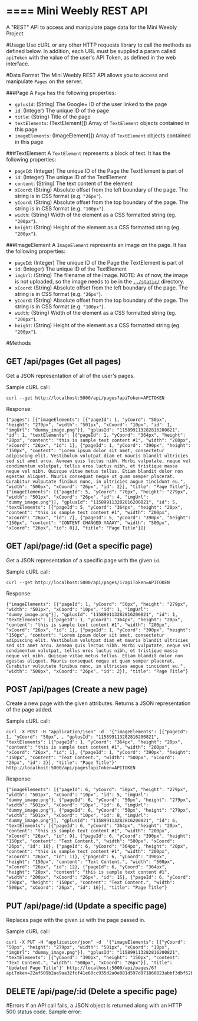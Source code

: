 ====
Mini Weebly REST API
====
A "REST" API to access and manipulate page data for the Mini Weebly Project

#Usage
Use cURL or any other HTTP requests library to call the methods as defined below. In addition, each URL must be supplied a param called `apiToken` with the value of the user's API Token, as defined in the web interface.

#Data Format
The Mini Weebly REST API allows you to access and manipulate `Pages` on the server.

###Page
A `Page` has the following properties:
- `gplusId`: (String) The Google+ ID of the user linked to the page
- `id`: (Integer) The unique ID of the page
- `title`: (String) Title of the page
- `textElements`: (TextElement[]) Array of `TextElement` objects contained in this page
- `imageElements`: (ImageElement[]) Array of `TextElement` objects contained in this page

###TextElement
A `TextElement` represents a block of text. It has the following properties:
- `pageId`: (Integer) The unique ID of the Page the TextElement is part of
- `id`: (Integer) The unique ID of the TextElement
- `content`: (String) The text content of the element
- `xCoord`: (String) Absolute offset from the left boundary of the page. The string is in CSS format (e.g. `"26px"`).
- `yCoord`: (String) Absolute offset from the top boundary of the page. The string is in CSS format (e.g. `"100px"`).
- `width`: (String) Width of the element as a CSS formatted string (eg. `"200px"`).
- `height`: (String) Height of the element as a CSS formatted string (eg. `"200px"`).

###ImageElement
A `ImageElement` represents an image on the page. It has the following properties:
- `pageId`: (Integer) The unique ID of the Page the TextElement is part of
- `id`: (Integer) The unique ID of the TextElement
- `imgUrl`: (String) The filename of the image. NOTE: As of now, the image is not uploaded, so the image needs to be in the [`../static/`](https://github.com/shivamthapar/weebly-mini/tree/master/app/static) directory.
- `xCoord`: (String) Absolute offset from the left boundary of the page. The string is in CSS format (e.g. `"26px"`).
- `yCoord`: (String) Absolute offset from the top boundary of the page. The string is in CSS format (e.g. `"100px"`).
- `width`: (String) Width of the element as a CSS formatted string (eg. `"200px"`).
- `height`: (String) Height of the element as a CSS formatted string (eg. `"200px"`).

#Methods

GET /api/pages (Get all pages)
--------------------------------------
Get a JSON representation of all of the user's pages.

Sample cURL call:
```
curl --get http://localhost:5000/api/pages?apiToken=APITOKEN
```
Response:
```
{"pages": [{"imageElements": [{"pageId": 1, "yCoord": "50px", "height": "279px", "width": "501px", "xCoord": "10px", "id": 1, "imgUrl": "dummy_image.png"}], "gplusId": "115899113282816200821", "id": 1, "textElements": [{"pageId": 1, "yCoord": "364px", "height": "20px", "content": "this is sample text content #1", "width": "200px", "xCoord": "26px", "id": 1}, {"pageId": 1, "yCoord": "390px", "height": "150px", "content": "Lorem ipsum dolor sit amet, consectetur adipiscing elit. Vestibulum volutpat diam et mauris blandit ultricies sed sit amet arcu. Aenean quis lectus nibh. Morbi vulputate, neque vel condimentum volutpat, tellus eros luctus nibh, et tristique massa neque vel nibh. Quisque vitae metus tellus. Etiam blandit dolor non egestas aliquet. Mauris consequat neque ut quam semper placerat. Curabitur vulputate finibus nunc, in ultricies augue tincidunt eu.", "width": "500px", "xCoord": "26px", "id": 2}], "title": "Page Title"}, {"imageElements": [{"pageId": 5, "yCoord": "70px", "height": "279px", "width": "501px", "xCoord": "26px", "id": 4, "imgUrl": "dummy_image.png"}], "gplusId": "115899113282816200821", "id": 5, "textElements": [{"pageId": 5, "yCoord": "364px", "height": "20px", "content": "this is sample text content #1", "width": "200px", "xCoord": "26px", "id": 7}, {"pageId": 5, "yCoord": "390px", "height": "150px", "content": "CONTENT CHANGED YAAAY", "width": "500px", "xCoord": "26px", "id": 8}], "title": "Page Title"}]}
```
GET /api/page/:id (Get a specific page)
--------------------------------------
Get a JSON representation of a specific page with the given `id`.

Sample cURL call:
```
curl --get http://localhost:5000/api/pages/1?apiToken=APITOKEN
```
Response:
```
{"imageElements": [{"pageId": 1, "yCoord": "50px", "height": "279px", "width": "501px", "xCoord": "10px", "id": 1, "imgUrl": "dummy_image.png"}], "gplusId": "115899113282816200821", "id": 1, "textElements": [{"pageId": 1, "yCoord": "364px", "height": "20px", "content": "this is sample text content #1", "width": "200px", "xCoord": "26px", "id": 1}, {"pageId": 1, "yCoord": "390px", "height": "150px", "content": "Lorem ipsum dolor sit amet, consectetur adipiscing elit. Vestibulum volutpat diam et mauris blandit ultricies sed sit amet arcu. Aenean quis lectus nibh. Morbi vulputate, neque vel condimentum volutpat, tellus eros luctus nibh, et tristique massa neque vel nibh. Quisque vitae metus tellus. Etiam blandit dolor non egestas aliquet. Mauris consequat neque ut quam semper placerat. Curabitur vulputate finibus nunc, in ultricies augue tincidunt eu.", "width": "500px", "xCoord": "26px", "id": 2}], "title": "Page Title"}
```
POST /api/pages (Create a new page)
--------------------------------------
Create a new page with the given attributes. Returns a JSON representation of the page added.

Sample cURL call:
```
curl -X POST -H "application/json" -d  '{"imageElements": [{"pageId": 1, "yCoord": "50px", , "gplusId": "115899113282816200821", "textElements": [{"pageId": 1, "yCoord": "364px", "height": "20px", "content": "this is sample text content #1", "width": "200px", "xCoord": "26px", "id": 1}, {"pageId": 1, "yCoord": "390px", "height": "150px", "content": "Text Content.", "width": "500px", "xCoord": "26px", "id": 2}], "title": "Page Title"}' http://localhost:5000/api/pages?apiToken=APITOKEN
```
Response:
```
{"imageElements": [{"pageId": 6, "yCoord": "50px", "height": "279px", "width": "501px", "xCoord": "10px", "id": 5, "imgUrl": "dummy_image.png"}, {"pageId": 6, "yCoord": "50px", "height": "279px", "width": "501px", "xCoord": "10px", "id": 6, "imgUrl": "dummy_image.png"}, {"pageId": 6, "yCoord": "50px", "height": "279px", "width": "501px", "xCoord": "10px", "id": 8, "imgUrl": "dummy_image.png"}], "gplusId": "115899113282816200821", "id": 6, "textElements": [{"pageId": 6, "yCoord": "364px", "height": "20px", "content": "this is sample text content #1", "width": "200px", "xCoord": "26px", "id": 9}, {"pageId": 6, "yCoord": "390px", "height": "150px", "content": "Text Content.", "width": "500px", "xCoord": "26px", "id": 10}, {"pageId": 6, "yCoord": "364px", "height": "20px", "content": "this is sample text content #1", "width": "200px", "xCoord": "26px", "id": 11}, {"pageId": 6, "yCoord": "390px", "height": "150px", "content": "Text Content.", "width": "500px", "xCoord": "26px", "id": 12}, {"pageId": 6, "yCoord": "364px", "height": "20px", "content": "this is sample text content #1", "width": "200px", "xCoord": "26px", "id": 15}, {"pageId": 6, "yCoord": "390px", "height": "150px", "content": "Text Content.", "width": "500px", "xCoord": "26px", "id": 16}], "title": "Page Title"}
```
PUT /api/page/:id (Update a specific page)
--------------------------------------
Replaces page with the given `id` with the page passed in.

Sample cURL call:
```
curl -X PUT -H "application/json" -d  '{"imageElements": [{"yCoord": "50px", "height": "279px", "width": "501px", "xCoord": "10px", "imgUrl": "dummy_image.png"}], "gplusId": "115899113282816200821", "textElements": [{"yCoord": "390px", "height": "150px", "content": "Text Content.", "width": "500px", "xCoord": "26px"}], "title": "Updated Page Title"}' http://localhost:5000/api/pages/6?apiToken=22af509b2ae9aa32fcf41e60cc935d2a0e881d597d971860823abbf3dbf52b7b
```
DELETE /api/page/:id (Delete a specific page)
--------------------------------------

#Errors
If an API call fails, a JSON object is returned along with an HTTP 500 status code. 
Sample error:

